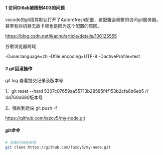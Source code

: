 #### 1  访问Gitlab被限制403的问题

vscode的git插件默认打开了Autorefresh配置，该配置会频繁的访问git服务器。甚至有些机器无故卡顿也是因为这个配置的原因。

https://blog.csdn.net/ikachu/article/details/106125555

谷歌浏览器跨域

-Duser.language=zh -Dfile.encoding=UTF-8 -DactiveProfile=test

#### 2  git回滚操作

git log  查看提交记录及版本号

1、git reset --hard 5307c07659aa55713b28585f4f153b2cfa6b6eb5    // 4d760d680版本号

2、强推到远端 git push -f 



https://github.com/lazcy5/my-node.git

##### git命令

```bash
# 拉取代码到本地
git clone https://github.com/lazcy5/my-node.git
```

